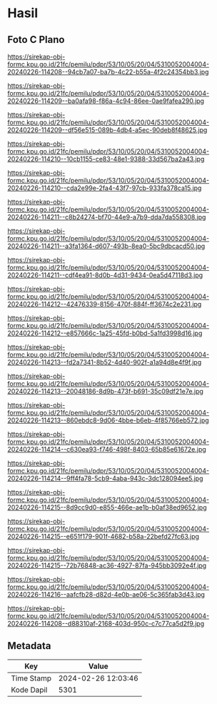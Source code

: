 # Hasil

## Foto C Plano

https://sirekap-obj-formc.kpu.go.id/21fc/pemilu/pdpr/53/10/05/20/04/5310052004004-20240226-114208--94cb7a07-ba7b-4c22-b55a-4f2c24354bb3.jpg

https://sirekap-obj-formc.kpu.go.id/21fc/pemilu/pdpr/53/10/05/20/04/5310052004004-20240226-114209--ba0afa98-f86a-4c94-86ee-0ae9fafea290.jpg

https://sirekap-obj-formc.kpu.go.id/21fc/pemilu/pdpr/53/10/05/20/04/5310052004004-20240226-114209--df56e515-089b-4db4-a5ec-90deb8f48625.jpg

https://sirekap-obj-formc.kpu.go.id/21fc/pemilu/pdpr/53/10/05/20/04/5310052004004-20240226-114210--10cb1155-ce83-48e1-9388-33d567ba2a43.jpg

https://sirekap-obj-formc.kpu.go.id/21fc/pemilu/pdpr/53/10/05/20/04/5310052004004-20240226-114210--cda2e99e-2fa4-43f7-97cb-933fa378ca15.jpg

https://sirekap-obj-formc.kpu.go.id/21fc/pemilu/pdpr/53/10/05/20/04/5310052004004-20240226-114211--c8b24274-bf70-44e9-a7b9-dda7da558308.jpg

https://sirekap-obj-formc.kpu.go.id/21fc/pemilu/pdpr/53/10/05/20/04/5310052004004-20240226-114211--a3fa1364-d607-493b-8ea0-5bc9dbcacd50.jpg

https://sirekap-obj-formc.kpu.go.id/21fc/pemilu/pdpr/53/10/05/20/04/5310052004004-20240226-114211--cdf4ea91-8d0b-4d31-9434-0ea5d47118d3.jpg

https://sirekap-obj-formc.kpu.go.id/21fc/pemilu/pdpr/53/10/05/20/04/5310052004004-20240226-114212--42476339-8156-470f-884f-ff3674c2e231.jpg

https://sirekap-obj-formc.kpu.go.id/21fc/pemilu/pdpr/53/10/05/20/04/5310052004004-20240226-114212--e857666c-1a25-45fd-b0bd-5a1fd3998d16.jpg

https://sirekap-obj-formc.kpu.go.id/21fc/pemilu/pdpr/53/10/05/20/04/5310052004004-20240226-114213--fd2a7341-8b52-4d40-902f-a1a94d8e4f9f.jpg

https://sirekap-obj-formc.kpu.go.id/21fc/pemilu/pdpr/53/10/05/20/04/5310052004004-20240226-114213--20048186-8d9b-473f-b691-35c09df21e7e.jpg

https://sirekap-obj-formc.kpu.go.id/21fc/pemilu/pdpr/53/10/05/20/04/5310052004004-20240226-114213--860ebdc8-9d06-4bbe-b6eb-4f85766eb572.jpg

https://sirekap-obj-formc.kpu.go.id/21fc/pemilu/pdpr/53/10/05/20/04/5310052004004-20240226-114214--c630ea93-f746-498f-8403-65b85e61672e.jpg

https://sirekap-obj-formc.kpu.go.id/21fc/pemilu/pdpr/53/10/05/20/04/5310052004004-20240226-114214--9ff4fa78-5cb9-4aba-943c-3dc128094ee5.jpg

https://sirekap-obj-formc.kpu.go.id/21fc/pemilu/pdpr/53/10/05/20/04/5310052004004-20240226-114215--8d9cc9d0-e855-466e-ae1b-b0af38ed9652.jpg

https://sirekap-obj-formc.kpu.go.id/21fc/pemilu/pdpr/53/10/05/20/04/5310052004004-20240226-114215--e651f179-901f-4682-b58a-22befd27fc63.jpg

https://sirekap-obj-formc.kpu.go.id/21fc/pemilu/pdpr/53/10/05/20/04/5310052004004-20240226-114215--72b76848-ac36-4927-87fa-945bb3092e4f.jpg

https://sirekap-obj-formc.kpu.go.id/21fc/pemilu/pdpr/53/10/05/20/04/5310052004004-20240226-114216--aafcfb28-d82d-4e0b-ae06-5c365fab3d43.jpg

https://sirekap-obj-formc.kpu.go.id/21fc/pemilu/pdpr/53/10/05/20/04/5310052004004-20240226-114208--d88310af-2168-403d-950c-c7c77ca5d2f9.jpg


## Metadata

| Key        | Value               |
| ---------- | ------------------- |
| Time Stamp | 2024-02-26 12:03:46 |
| Kode Dapil | 5301                |



